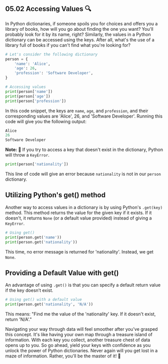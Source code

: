 ## 05.02 Accessing Values 🔍

In Python dictionaries, if someone spoils you for choices and offers you a library of books, how will you go about finding the one you want? You'll probably look for it by its name, right? Similarly, the values in a Python dictionary can be accessed using the keys. After all, what's the use of a library full of books if you can't find what you're looking for?

```python
# Let's consider the following dictionary
person = {
    'name': 'Alice',
    'age': 26,
    'profession': 'Software Developer',
}

# Accessing values
print(person['name'])  
print(person['age'])
print(person['profession'])
```

In this code snippet, the keys are `name`, `age`, and `profession`, and their corresponding values are 'Alice', 26, and 'Software Developer'. Running this code will give you the following output:

```python
Alice
26
Software Developer
```

**Note:** 🚨 If you try to access a key that doesn't exist in the dictionary, Python will throw a `KeyError`. 

```python
print(person['nationality'])
```

This line of code will give an error because `nationality` is not in our `person` dictionary.

## Utilizing Python's get() method

Another way to access values in a dictionary is by using Python's `.get(key)` method. This method returns the value for the given key if it exists. If it doesn't, it returns `None` (or a default value provided) instead of giving a `KeyError`.

```python
# Using get()
print(person.get('name')) 
print(person.get('nationality')) 
```

This time, no error message is returned for 'nationality'. Instead, we get `None`.

## Providing a Default Value with get()
 
An advantage of using `.get()` is that you can specify a default return value if the key doesn’t exist.

```python
# Using get() with a default value
print(person.get('nationality', 'N/A')) 
```

This means: "Find me the value of the 'nationality' key. If it doesn't exist, return 'N/A'."

Navigating your way through data will feel smoother after you've grasped this concept. It's like having your own map through a treasure island of information. With each key you collect, another treasure chest of data opens up to you. So go ahead, yield your keys with confidence as you unlock the power of Python dictionaries. Never again will you get lost in a maze of information. Rather, you'll be the master of it! 🔑